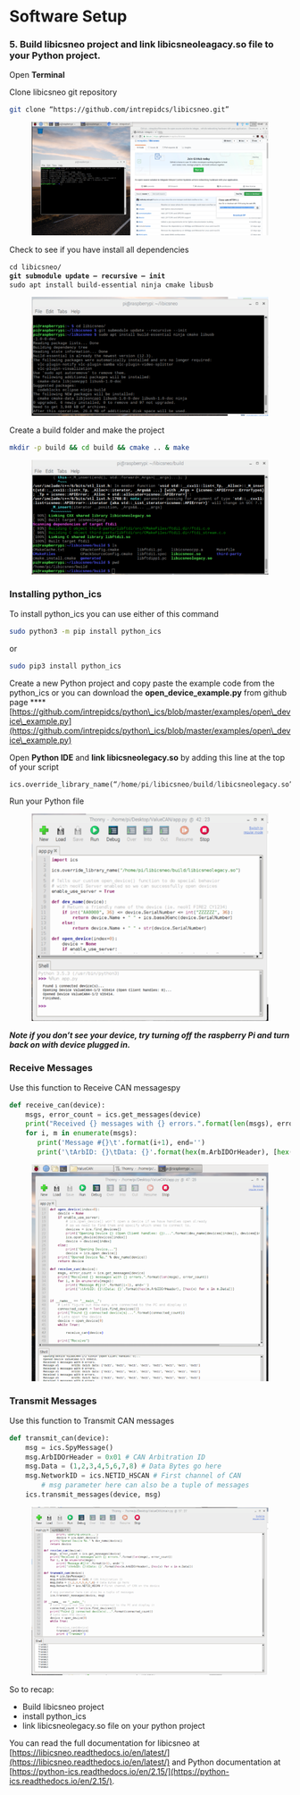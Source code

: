 # Software Setup

### 5. **Build libicsneo project and link libicsneoleagacy.so file to your Python project.** <a href="#c893" id="c893"></a>

Open **Terminal**

Clone libicsneo git repository

```bash
git clone “https://github.com/intrepidcs/libicsneo.git”
```

<figure><img src="../.gitbook/assets/1qPutxof187aDXJ51yw5FAw.png" alt=""><figcaption></figcaption></figure>

Check to see if you have install all dependencies

<pre class="language-bash"><code class="lang-bash">cd libicsneo/
<strong>git submodule update — recursive — init
</strong>sudo apt install build-essential ninja cmake libusb</code></pre>

<figure><img src="../.gitbook/assets/1_I2zy9GTN-igUQo8x1LWcMw (1).png" alt=""><figcaption></figcaption></figure>

Create a build folder and make the project

```bash
mkdir -p build && cd build && cmake .. & make
```

<figure><img src="../.gitbook/assets/1_XPPVAwkOetDp6ns6EqK6rA.png" alt=""><figcaption></figcaption></figure>

### **Installing python\_ics** <a href="#e980" id="e980"></a>

To install python\_ics you can use either of this command

```bash
sudo python3 -m pip install python_ics 
```

or

```bash
sudo pip3 install python_ics
```

Create a new Python project and copy paste the example code from the python\_ics or you can download the **open\_device\_example.py** from github page **** [https://github.com/intrepidcs/python\_ics/blob/master/examples/open\_device\_example.py](https://github.com/intrepidcs/python\_ics/blob/master/examples/open\_device\_example.py)

Open **Python IDE** and **link libicsneolegacy.so** by adding this line at the top of your script

```python
ics.override_library_name(“/home/pi/libicsneo/build/libicsneolegacy.so”)
```

Run your Python file

<figure><img src="../.gitbook/assets/1_D1Ddv9wZELiDO1OdBGMLRQ.png" alt=""><figcaption></figcaption></figure>

_**Note if you don’t see your device, try turning off the raspberry Pi and turn back on with device plugged in.**_

### **Receive Messages** <a href="#a867" id="a867"></a>

Use this function to Receive CAN messagespy

```python
def receive_can(device):    
    msgs, error_count = ics.get_messages(device)
    print("Received {} messages with {} errors.".format(len(msgs), error_count))
    for i, m in enumerate(msgs):
       print('Message #{}\t'.format(i+1), end='')
       print('\tArbID: {}\tData: {}'.format(hex(m.ArbIDOrHeader), [hex(x) for x in m.Data]))
```

<figure><img src="../.gitbook/assets/1_bm9BXqgcXq4PVLs455gCsQ.png" alt=""><figcaption></figcaption></figure>

### Transmit Messages <a href="#632c" id="632c"></a>

Use this function to Transmit CAN messages

```python
def transmit_can(device):
    msg = ics.SpyMessage()
    msg.ArbIDOrHeader = 0x01 # CAN Arbitration ID
    msg.Data = (1,2,3,4,5,6,7,8) # Data Bytes go here
    msg.NetworkID = ics.NETID_HSCAN # First channel of CAN
        # msg parameter here can also be a tuple of messages
    ics.transmit_messages(device, msg)
```

<figure><img src="../.gitbook/assets/1_5X5idBlTMs-iMF7gUzLWNg.png" alt=""><figcaption></figcaption></figure>

So to recap:

* Build libicsneo project
* install python\_ics
* link libicsneolegacy.so file on your python project

You can read the full documentation for libicsneo at [https://libicsneo.readthedocs.io/en/latest/](https://libicsneo.readthedocs.io/en/latest/) and Python documentation at [https://python-ics.readthedocs.io/en/2.15/](https://python-ics.readthedocs.io/en/2.15/).
